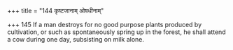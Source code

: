 +++
title = "144 कृष्टजानाम् ओषधीनाम्"

+++
145	If a man destroys for no good purpose plants produced by cultivation, or such as spontaneously spring up in the forest, he shall attend a cow during one day, subsisting on milk alone.
